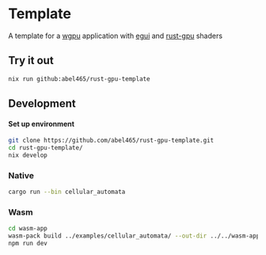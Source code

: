 # Template
A template for a [wgpu](https://github.com/gfx-rs/wgpu) application with [egui](https://github.com/emilk/egui) and [rust-gpu](https://github.com/Rust-GPU/rust-gpu) shaders

## Try it out
```bash
nix run github:abel465/rust-gpu-template
```

## Development
#### Set up environment
```bash
git clone https://github.com/abel465/rust-gpu-template.git
cd rust-gpu-template/
nix develop
```

### Native
```bash
cargo run --bin cellular_automata
```

### Wasm
```bash
cd wasm-app
wasm-pack build ../examples/cellular_automata/ --out-dir ../../wasm-app/pkg
npm run dev
```
